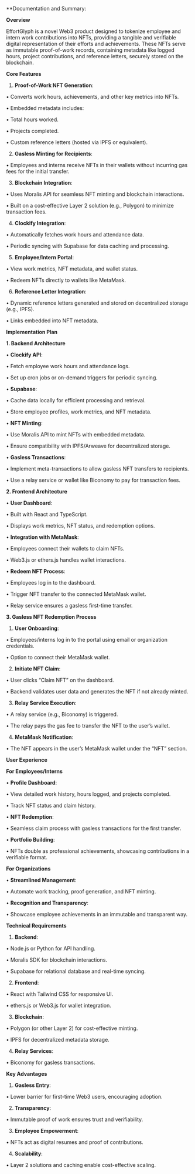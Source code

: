 **Documentation and Summary: 

**Overview**

EffortGlyph is a novel Web3 product designed to tokenize employee and intern work contributions into NFTs, providing a tangible and verifiable digital representation of their efforts and achievements. These NFTs serve as immutable proof-of-work records, containing metadata like logged hours, project contributions, and reference letters, securely stored on the blockchain.

  

**Core Features**

1. **Proof-of-Work NFT Generation**:

• Converts work hours, achievements, and other key metrics into NFTs.

• Embedded metadata includes:

• Total hours worked.

• Projects completed.

• Custom reference letters (hosted via IPFS or equivalent).

2. **Gasless Minting for Recipients**:

• Employees and interns receive NFTs in their wallets without incurring gas fees for the initial transfer.

3. **Blockchain Integration**:

• Uses Moralis API for seamless NFT minting and blockchain interactions.

• Built on a cost-effective Layer 2 solution (e.g., Polygon) to minimize transaction fees.

4. **Clockify Integration**:

• Automatically fetches work hours and attendance data.

• Periodic syncing with Supabase for data caching and processing.

5. **Employee/Intern Portal**:

• View work metrics, NFT metadata, and wallet status.

• Redeem NFTs directly to wallets like MetaMask.

6. **Reference Letter Integration**:

• Dynamic reference letters generated and stored on decentralized storage (e.g., IPFS).

• Links embedded into NFT metadata.

  

**Implementation Plan**

  

**1. Backend Architecture**

• **Clockify API**:

• Fetch employee work hours and attendance logs.

• Set up cron jobs or on-demand triggers for periodic syncing.

• **Supabase**:

• Cache data locally for efficient processing and retrieval.

• Store employee profiles, work metrics, and NFT metadata.

• **NFT Minting**:

• Use Moralis API to mint NFTs with embedded metadata.

• Ensure compatibility with IPFS/Arweave for decentralized storage.

• **Gasless Transactions**:

• Implement meta-transactions to allow gasless NFT transfers to recipients.

• Use a relay service or wallet like Biconomy to pay for transaction fees.

  

**2. Frontend Architecture**

• **User Dashboard**:

• Built with React and TypeScript.

• Displays work metrics, NFT status, and redemption options.

• **Integration with MetaMask**:

• Employees connect their wallets to claim NFTs.

• Web3.js or ethers.js handles wallet interactions.

• **Redeem NFT Process**:

• Employees log in to the dashboard.

• Trigger NFT transfer to the connected MetaMask wallet.

• Relay service ensures a gasless first-time transfer.

  

**3. Gasless NFT Redemption Process**

1. **User Onboarding**:

• Employees/interns log in to the portal using email or organization credentials.

• Option to connect their MetaMask wallet.

2. **Initiate NFT Claim**:

• User clicks “Claim NFT” on the dashboard.

• Backend validates user data and generates the NFT if not already minted.

3. **Relay Service Execution**:

• A relay service (e.g., Biconomy) is triggered.

• The relay pays the gas fee to transfer the NFT to the user’s wallet.

4. **MetaMask Notification**:

• The NFT appears in the user’s MetaMask wallet under the “NFT” section.

  

**User Experience**

  

**For Employees/Interns**

• **Profile Dashboard**:

• View detailed work history, hours logged, and projects completed.

• Track NFT status and claim history.

• **NFT Redemption**:

• Seamless claim process with gasless transactions for the first transfer.

• **Portfolio Building**:

• NFTs double as professional achievements, showcasing contributions in a verifiable format.

  

**For Organizations**

• **Streamlined Management**:

• Automate work tracking, proof generation, and NFT minting.

• **Recognition and Transparency**:

• Showcase employee achievements in an immutable and transparent way.

  

**Technical Requirements**

1. **Backend**:

• Node.js or Python for API handling.

• Moralis SDK for blockchain interactions.

• Supabase for relational database and real-time syncing.

2. **Frontend**:

• React with Tailwind CSS for responsive UI.

• ethers.js or Web3.js for wallet integration.

3. **Blockchain**:

• Polygon (or other Layer 2) for cost-effective minting.

• IPFS for decentralized metadata storage.

4. **Relay Services**:

• Biconomy for gasless transactions.

  

**Key Advantages**

1. **Gasless Entry**:

• Lower barrier for first-time Web3 users, encouraging adoption.

2. **Transparency**:

• Immutable proof of work ensures trust and verifiability.

3. **Employee Empowerment**:

• NFTs act as digital resumes and proof of contributions.

4. **Scalability**:

• Layer 2 solutions and caching enable cost-effective scaling.

  